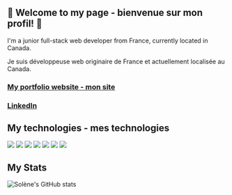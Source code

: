 ## 🌟 Welcome to my page - bienvenue sur mon profil! 🌟

I'm a junior full-stack web developer from France, currently located in Canada.

Je suis développeuse web originaire de France et actuellement localisée au Canada.

### [My portfolio website - mon site](https://solenedel.github.io/portfolio/)
 
### [LinkedIn](https://ca.linkedin.com/in/solene-delumeau)

## My technologies - mes technologies

![](https://img.shields.io/badge/JavaScript-FFEC6C?style=for-the-badge&logo=javascript&logoColor=black)
![](https://img.shields.io/badge/Node.js-92FFAF?style=for-the-badge&logo=node.js&logoColor=black)
![](https://img.shields.io/badge/React-6CE8FF?style=for-the-badge&logo=react&logoColor=black)
![](https://img.shields.io/badge/HTML5-FF776C?style=for-the-badge&logo=html5&logoColor=black)
![](https://img.shields.io/badge/CSS3-6CB0FF?style=for-the-badge&logo=css3&logoColor=black)
![](https://img.shields.io/badge/Sass-FF92F8?style=for-the-badge&logo=sass&logoColor=black)
![](https://img.shields.io/badge/PostgreSQL-6CC0FF?style=for-the-badge&logo=postgresql&logoColor=black)


 
 ## My Stats 
![Solène's GitHub stats](https://github-readme-stats.vercel.app/api?username=solenedel&show_icons=true&theme=tokyonight)








